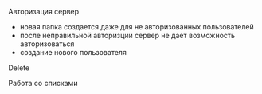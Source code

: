 Авторизация сервер 
- новая папка создается даже для не авторизованных пользователей
- после неправильной авторизции сервер не дает возможность авторизоваться
- создание нового пользователя

Delete

Работа со списками